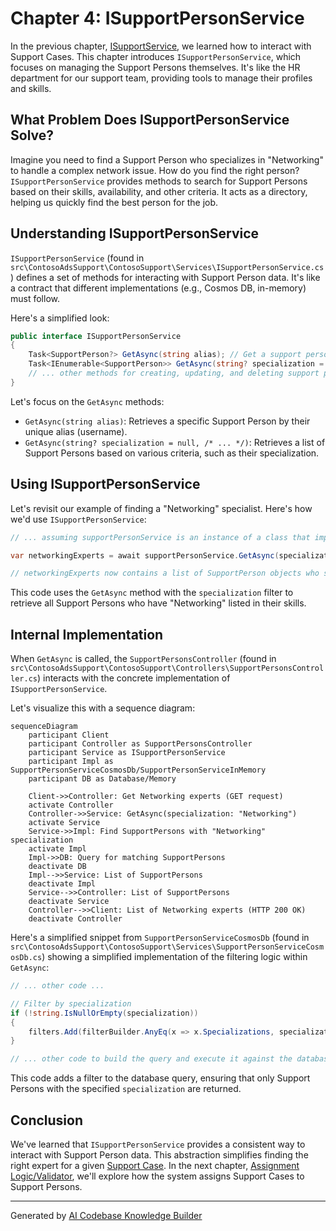 # Chapter 4: ISupportPersonService

In the previous chapter, [ISupportService](03_isupportservice.md), we learned how to interact with Support Cases. This chapter introduces `ISupportPersonService`, which focuses on managing the Support Persons themselves. It's like the HR department for our support team, providing tools to manage their profiles and skills.

## What Problem Does ISupportPersonService Solve?

Imagine you need to find a Support Person who specializes in "Networking" to handle a complex network issue.  How do you find the right person?  `ISupportPersonService` provides methods to search for Support Persons based on their skills, availability, and other criteria.  It acts as a directory, helping us quickly find the best person for the job.

## Understanding ISupportPersonService

`ISupportPersonService` (found in `src\ContosoAdsSupport\ContosoSupport\Services\ISupportPersonService.cs`) defines a set of methods for interacting with Support Person data.  It's like a contract that different implementations (e.g., Cosmos DB, in-memory) must follow.

Here's a simplified look:

```csharp
public interface ISupportPersonService
{
    Task<SupportPerson?> GetAsync(string alias); // Get a support person by their alias
    Task<IEnumerable<SupportPerson>> GetAsync(string? specialization = null, /* ... other filters */); // Get support persons based on criteria
    // ... other methods for creating, updating, and deleting support persons
}
```

Let's focus on the `GetAsync` methods:

- `GetAsync(string alias)`: Retrieves a specific Support Person by their unique alias (username).
- `GetAsync(string? specialization = null, /* ... */)`:  Retrieves a list of Support Persons based on various criteria, such as their specialization.

## Using ISupportPersonService

Let's revisit our example of finding a "Networking" specialist. Here's how we'd use `ISupportPersonService`:

```csharp
// ... assuming supportPersonService is an instance of a class that implements ISupportPersonService

var networkingExperts = await supportPersonService.GetAsync(specialization: "Networking");

// networkingExperts now contains a list of SupportPerson objects who specialize in "Networking"
```

This code uses the `GetAsync` method with the `specialization` filter to retrieve all Support Persons who have "Networking" listed in their skills.

## Internal Implementation

When `GetAsync` is called, the `SupportPersonsController` (found in `src\ContosoAdsSupport\ContosoSupport\Controllers\SupportPersonsController.cs`) interacts with the concrete implementation of `ISupportPersonService`.

Let's visualize this with a sequence diagram:

```mermaid
sequenceDiagram
    participant Client
    participant Controller as SupportPersonsController
    participant Service as ISupportPersonService
    participant Impl as SupportPersonServiceCosmosDb/SupportPersonServiceInMemory
    participant DB as Database/Memory

    Client->>Controller: Get Networking experts (GET request)
    activate Controller
    Controller->>Service: GetAsync(specialization: "Networking")
    activate Service
    Service->>Impl: Find SupportPersons with "Networking" specialization
    activate Impl
    Impl->>DB: Query for matching SupportPersons
    deactivate DB
    Impl-->>Service: List of SupportPersons
    deactivate Impl
    Service-->>Controller: List of SupportPersons
    deactivate Service
    Controller-->>Client: List of Networking experts (HTTP 200 OK)
    deactivate Controller
```


Here's a simplified snippet from `SupportPersonServiceCosmosDb` (found in `src\ContosoAdsSupport\ContosoSupport\Services\SupportPersonServiceCosmosDb.cs`) showing a simplified implementation of the filtering logic within `GetAsync`:

```csharp
// ... other code ...

// Filter by specialization
if (!string.IsNullOrEmpty(specialization))
{
    filters.Add(filterBuilder.AnyEq(x => x.Specializations, specialization));
}

// ... other code to build the query and execute it against the database ...
```

This code adds a filter to the database query, ensuring that only Support Persons with the specified `specialization` are returned.

## Conclusion

We've learned that `ISupportPersonService` provides a consistent way to interact with Support Person data. This abstraction simplifies finding the right expert for a given [Support Case](01_support_case.md).  In the next chapter, [Assignment Logic/Validator](05_assignment_logic_validator.md), we'll explore how the system assigns Support Cases to Support Persons.


---

Generated by [AI Codebase Knowledge Builder](https://github.com/The-Pocket/Tutorial-Codebase-Knowledge)